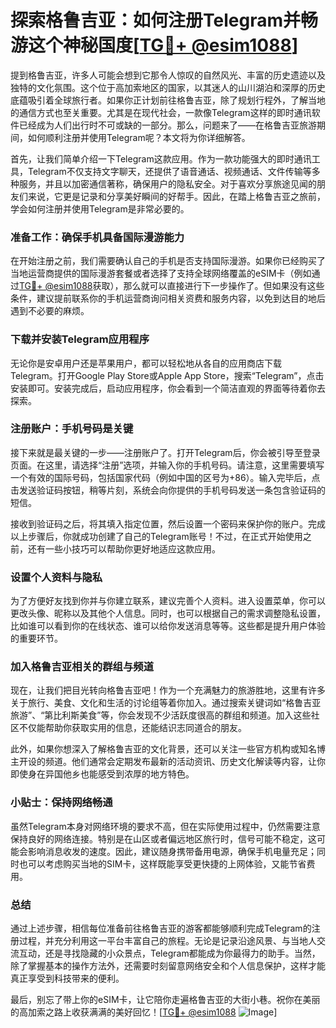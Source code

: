 # 探索格鲁吉亚：如何注册Telegram并畅游这个神秘国度[[TG💪+ @esim1088](https://t.me/s/esim1088)]

提到格鲁吉亚，许多人可能会想到它那令人惊叹的自然风光、丰富的历史遗迹以及独特的文化氛围。这个位于高加索地区的国家，以其迷人的山川湖泊和深厚的历史底蕴吸引着全球旅行者。如果你正计划前往格鲁吉亚，除了规划行程外，了解当地的通信方式也至关重要。尤其是在现代社会，一款像Telegram这样的即时通讯软件已经成为人们出行时不可或缺的一部分。那么，问题来了——在格鲁吉亚旅游期间，如何顺利注册并使用Telegram呢？本文将为你详细解答。

首先，让我们简单介绍一下Telegram这款应用。作为一款功能强大的即时通讯工具，Telegram不仅支持文字聊天，还提供了语音通话、视频通话、文件传输等多种服务，并且以加密通信著称，确保用户的隐私安全。对于喜欢分享旅途见闻的朋友们来说，它更是记录和分享美好瞬间的好帮手。因此，在踏上格鲁吉亚之旅前，学会如何注册并使用Telegram是非常必要的。

### 准备工作：确保手机具备国际漫游能力

在开始注册之前，我们需要确认自己的手机是否支持国际漫游。如果你已经购买了当地运营商提供的国际漫游套餐或者选择了支持全球网络覆盖的eSIM卡（例如通过[TG💪+ @esim1088](https://t.me/s/esim1088)获取），那么就可以直接进行下一步操作了。但如果没有这些条件，建议提前联系你的手机运营商询问相关资费和服务内容，以免到达目的地后遇到不必要的麻烦。

### 下载并安装Telegram应用程序

无论你是安卓用户还是苹果用户，都可以轻松地从各自的应用商店下载Telegram。打开Google Play Store或Apple App Store，搜索“Telegram”，点击安装即可。安装完成后，启动应用程序，你会看到一个简洁直观的界面等待着你去探索。

### 注册账户：手机号码是关键

接下来就是最关键的一步——注册账户了。打开Telegram后，你会被引导至登录页面。在这里，请选择“注册”选项，并输入你的手机号码。请注意，这里需要填写一个有效的国际号码，包括国家代码（例如中国的区号为+86）。输入完毕后，点击发送验证码按钮，稍等片刻，系统会向你提供的手机号码发送一条包含验证码的短信。

接收到验证码之后，将其填入指定位置，然后设置一个密码来保护你的账户。完成以上步骤后，你就成功创建了自己的Telegram账号！不过，在正式开始使用之前，还有一些小技巧可以帮助你更好地适应这款应用。

### 设置个人资料与隐私

为了方便好友找到你并与你建立联系，建议完善个人资料。进入设置菜单，你可以更改头像、昵称以及其他个人信息。同时，也可以根据自己的需求调整隐私设置，比如谁可以看到你的在线状态、谁可以给你发送消息等等。这些都是提升用户体验的重要环节。

### 加入格鲁吉亚相关的群组与频道

现在，让我们把目光转向格鲁吉亚吧！作为一个充满魅力的旅游胜地，这里有许多关于旅行、美食、文化和生活的讨论组等着你加入。通过搜索关键词如“格鲁吉亚旅游”、“第比利斯美食”等，你会发现不少活跃度很高的群组和频道。加入这些社区不仅能帮助你获取实用的信息，还能结识志同道合的朋友。

此外，如果你想深入了解格鲁吉亚的文化背景，还可以关注一些官方机构或知名博主开设的频道。他们通常会定期发布最新的活动资讯、历史文化解读等内容，让你即使身在异国他乡也能感受到浓厚的地方特色。

### 小贴士：保持网络畅通

虽然Telegram本身对网络环境的要求不高，但在实际使用过程中，仍然需要注意保持良好的网络连接。特别是在山区或者偏远地区旅行时，信号可能不稳定，这可能会影响消息收发的速度。因此，建议随身携带备用电源，确保手机电量充足；同时也可以考虑购买当地的SIM卡，这样既能享受更快捷的上网体验，又能节省费用。

### 总结

通过上述步骤，相信每位准备前往格鲁吉亚的游客都能够顺利完成Telegram的注册过程，并充分利用这一平台丰富自己的旅程。无论是记录沿途风景、与当地人交流互动，还是寻找隐藏的小众景点，Telegram都能成为你最得力的助手。当然，除了掌握基本的操作方法外，还需要时刻留意网络安全和个人信息保护，这样才能真正享受到科技带来的便利。

最后，别忘了带上你的eSIM卡，让它陪你走遍格鲁吉亚的大街小巷。祝你在美丽的高加索之路上收获满满的美好回忆！[[TG💪+ @esim1088](https://t.me/s/esim1088) ![Image](https://i.postimg.cc/4NQfJmqS/Snipaste-2025-05-13-00-14-12.png)]